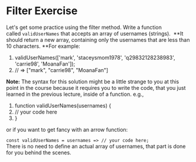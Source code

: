 # Filter Exercise

Let's get some practice using the filter method. Write a function called `validUserNames` that accepts an array of usernames (strings).  **It should return a new array, containing only the usernames that are less than 10 characters. **For example:

1.  validUserNames(['mark',  'staceysmom1978',  'q29832128238983',  'carrie98',  'MoanaFan']);
2.  // => ["mark", "carrie98", "MoanaFan"]

**Note:** The syntax for this solution might be a little strange to you at this point in the course because it requires you to write the code, that you just learned in the previous lecture, inside of a function. e.g.,

1.  function validUserNames(usernames)  {
2.  // your code here
3.  }

or if you want to get fancy with an arrow function:

`const validUserNames = usernames => // your code here;`\
There is no need to define an actual array of usernames, that part is done for you behind the scenes.